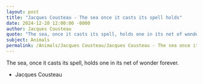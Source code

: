 ```yaml
---
layout: post
title: "Jacques Cousteau - The sea once it casts its spell holds"
date: 2024-12-28 12:00:00 -0000
author: Jacques Cousteau
quote: "The sea, once it casts its spell, holds one in its net of wonder forever."
subject: Animals
permalink: /Animals/Jacques Cousteau/Jacques Cousteau - The sea once it casts its spell holds
---
```


The sea, once it casts its spell, holds one in its net of wonder forever.

- Jacques Cousteau
